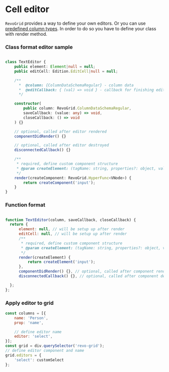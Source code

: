# Cell editor

`RevoGrid` provides a way to define your own editors. Or you can use [predefined column types](./column.types.html).
In order to do so you have to define your class with render method.

### Class format editor sample
```ts

class TextEditor {
    public element: Element|null = null;
    public editCell: Edition.EditCell|null = null;

    /**
      *  @column: {ColumnDataSchemaRegular} - column data
      *  @editCallback: { (val) => void } - callback for finishing edit
      */

    constructor(
        public column: RevoGrid.ColumnDataSchemaRegular,
        saveCallback: (value: any) => void,
        closeCallback: () => void
    ) {}

    // optional, called after editor rendered
    componentDidRender() {}

    // optional, called after editor destroyed
    disconnectedCallback() {}

    /**
     * required, define custom component structure
     * @param createElement: (tagName: string, properties?: object, value?: any, children: Array) => VNode
     */
    render(createComponent: RevoGrid.HyperFunc<VNode>) {
        return createComponent('input');
    }
}
```


### Function format
```js

function TextEditor(column, saveCallback, closeCallback) {
  return {
      element: null, // will be setup up after render
      editCell: null, // will be setup up after render
      /**
       * required, define custom component structure
       * @param createElement: (tagName: string, properties?: object, value?: any, children: Array) => VNode
       */
      render(createElement) {
          return createElement('input');
      },
      componentDidRender() {}, // optional, called after component rendered
      disconnectedCallback() {}, // optional, called after component destroyed

  };
};
```

### Apply editor to grid
```js
const columns = [{
    name: 'Person',
    prop: 'name',

    // define editor name
    editor: 'select',
}];
const grid = div.querySelector('revo-grid');
// define editor component and name
grid.editors = {
    'select': customSelect
};
```